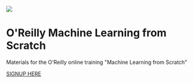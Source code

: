 ![](https://cdn.oreillystatic.com/images/live-online-training/0636920301530-1121x260.jpg) 

# O'Reilly Machine Learning from Scratch

Materials for the O'Reilly online training "Machine Learning from Scratch"

[SIGNUP HERE](https://learning.oreilly.com/search/?query=machine%20learning%20from%20scratch&extended_publisher_data=true&highlight=true&include_assessments=false&include_case_studies=true&include_courses=true&include_orioles=true&include_playlists=true&include_collections=true&include_notebooks=false&is_academic_institution_account=false&source=user&formats=live%20online%20training&sort=relevance&facet_json=true&page=0)
